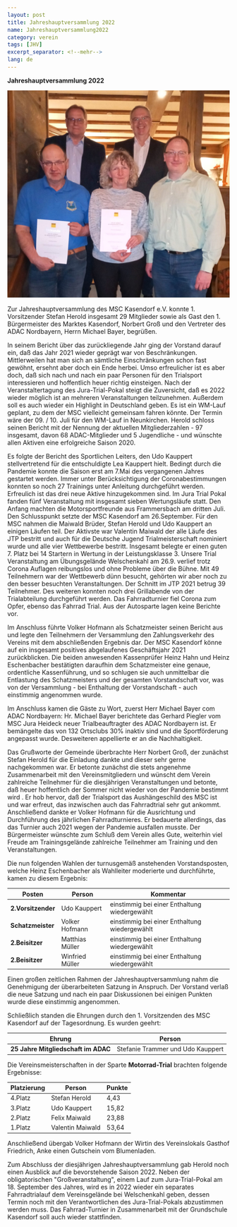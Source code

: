 ```yaml
---
layout: post
title: Jahreshauptversammlung 2022
name: Jahreshauptversammlung2022
category: verein
tags: [JHV]
excerpt_separator: <!--mehr-->
lang: de
---
```


**Jahreshauptversammlung 2022**

![](https://raw.githubusercontent.com/msc-kasendorf/docker/master/docs/download/20220304_Bild_JHV.jpg)

<!--mehr-->

Zur Jahreshauptversammlung des MSC Kasendorf e.V. konnte 1. Vorsitzender Stefan Herold insgesamt 29 Mitglieder sowie als Gast den 1. Bürgermeister
des Marktes Kasendorf, Norbert Groß und den Vertreter des ADAC Nordbayern, Herrn Michael Bayer, begrüßen.

In seinem Bericht über das zurückliegende Jahr ging der Vorstand darauf ein, daß das Jahr 2021 wieder geprägt war von Beschränkungen. Mittlerweilen hat man sich an sämtliche Einschränkungen schon fast gewöhnt, ersehnt aber doch ein Ende herbei. 
Umso erfreulicher ist es aber doch, daß sich nach und nach ein paar Personen für den Trialsport interessieren und hoffentlich heuer richtig einsteigen. 
Nach der Veranstaltertagung des Jura-Trial-Pokal steigt die Zuversicht, daß es 2022 wieder möglich ist an mehreren Veranstaltungen teilzunehmen. 
Außerdem soll es auch wieder ein Highlight in Deutschland geben. Es ist ein WM-Lauf geplant, zu dem der MSC vielleicht gemeinsam fahren könnte. 
Der Termin wäre der 09. / 10. Juli für den WM-Lauf in Neunkirchen. 
Herold schloss seinen Bericht mit der Nennung der aktuellen Mitgliederzahlen - 97 insgesamt, davon 68 ADAC-Mitglieder und 
5 Jugendliche - und wünschte allen Aktiven eine erfolgreiche Saison 2020.
 
Es folgte der Bericht des Sportlichen Leiters, den Udo Kauppert stellvertretend für die entschuldigte Lea Kauppert hielt. 
Bedingt durch die Pandemie konnte die Saison erst am 7.Mai des vergangenen Jahres gestartet werden.
Immer unter Berücksichtigung der Coronabestimmungen konnten so noch 27 Trainings unter Anleitung durchgeführt werden. 
Erfreulich ist das drei neue Aktive hinzugekommen sind. Im Jura Trial Pokal fanden fünf Veranstaltung mit insgesamt sieben Wertungsläufe statt.
Den Anfang machten die Motorsportfreunde aus Frammersbach am dritten Juli. Den Schlusspunkt setzte der MSC Kasendorf am 26.September.
Für den MSC nahmen die Maiwald Brüder, Stefan Herold und Udo Kauppert an einigen Läufen teil.
Der Aktivste war Valentin Maiwald der alle Läufe des JTP bestritt und auch für die Deutsche Jugend Trialmeisterschaft nominiert wurde und 
alle vier Wettbewerbe bestritt. Insgesamt belegte er einen guten 7. Platz bei 14 Startern in Wertung in der Leistungsklasse 3.
Unsere Trial Veranstaltung am Übungsgelände Welschenkahl am 26.9. verlief trotz Corona Auflagen reibungslos und ohne Probleme über die Bühne.
Mit 49 Teilnehmern war der Wettbewerb dünn besucht, gehörten wir aber noch zu den besser besuchten Veranstaltungen. 
Der Schnitt im JTP 2021 betrug 39 Teilnehmer. Des weiteren konnten noch drei Grillabende von der Trialabteilung durchgeführt werden.
Das Fahrradturnier fiel Corona zum Opfer, ebenso das Fahrrad Trial.
Aus der Autosparte lagen keine Berichte vor.

Im Anschluss führte Volker Hofmann als Schatzmeister seinen Bericht aus und legte den Teilnehmern der Versammlung den Zahlungsverkehr 
des Vereins mit dem abschließenden Ergebnis dar. Der MSC Kasendorf könne auf ein insgesamt positives abgelaufenes Geschäftsjahr 2021 
zurückblicken. Die beiden anwesenden Kassenprüfer Heinz Hahn und Heinz Eschenbacher bestätigten daraufhin dem Schatzmeister eine genaue, ordentliche 
Kassenführung, und so schlugen sie auch unmittelbar die Entlastung des Schatzmeisters und der gesamten Vorstandschaft vor, was von der 
Versammlung - bei Enthaltung der Vorstandschaft - auch einstimmig angenommen wurde.

Im Anschluss kamen die Gäste zu Wort, zuerst Herr Michael Bayer com ADAC Nordbayern:
Hr. Michael Bayer berichtete das Gerhard Piegler vom MSC Jura Heideck neuer Trialbeauftragter des ADAC Nordbayern ist.
Er bemängelte das von 132 Ortsclubs 30% inaktiv sind und die Sportförderung angepasst wurde.
Desweiteren appellierte er an die Nachhaltigkeit.

Das Grußworte der Gemeinde überbrachte Herr Norbert Groß, der zunächst Stefan Herold für die Einladung dankte und dieser sehr gerne nachgekommen war.
Er betonte zunächst die stets angenehme Zusammenarbeit mit den Vereinsmitgliedern und wünscht dem Verein zahlreiche Teilnehmer für die 
diesjährigen Veranstaltungen und betonte, daß heuer hoffentlich der Sommer nicht wieder von der Pandemie bestimmt wird .
Er hob hervor, daß der Trialsport das Aushängeschild des MSC ist und war erfreut, das inzwischen auch das Fahrradtrial sehr gut ankommt.
Anschließend dankte er Volker Hofmann für die Ausrichtung und Durchführung des jährlichen Fahrradturnieres. Er bedauerte allerdings, das das Turnier 
auch 2021 wegen der Pandemie ausfallen musste. Der Bürgermeister wünschte zum Schluß dem Verein alles Gute, weiterhin viel Freude am Trainingsgelände 
zahlreiche Teilnehmer am Training und den Veranstaltungen.

Die nun folgenden Wahlen der turnusgemäß anstehenden Vorstandsposten, welche Heinz Eschenbacher als Wahlleiter moderierte und 
durchführte, kamen zu diesem Ergebnis:

Posten|Person|Kommentar
---|---|---
**2.Vorsitzender**|Udo Kauppert|einstimmig bei einer Enthaltung wiedergewählt
**Schatzmeister**|Volker Hofmann|einstimmig bei einer Enthaltung wiedergewählt
**2.Beisitzer**|Matthias Müller|einstimmig bei einer Enthaltung wiedergewählt
**2.Beisitzer**|Winfried Müller|einstimmig bei einer Enthaltung wiedergewählt

Einen großen zeitlichen Rahmen der Jahreshauptversammlung nahm die Genehmigung der überarbeiteten Satzung in Anspruch. 
Der Vorstand verlaß die neue Satzung und nach ein paar Diskussionen bei einigen Punkten wurde diese einstimmig angenommen.

Schließlich standen die Ehrungen durch den 1. Vorsitzenden des MSC Kasendorf auf der Tagesordnung. 
Es wurden geehrt: 

Ehrung|Person
------|------
**25 Jahre Mitgliedschaft im ADAC**|Stefanie Trammer und Udo Kauppert 

Die Vereinsmeisterschaften in der Sparte **Motorrad-Trial** brachten folgende Ergebnisse:

Platzierung|Person|Punkte
---|---|---
4.Platz|Stefan Herold|4,43 
3.Platz|Udo Kauppert|15,82
2.Platz|Felix Maiwald|23,88
1.Platz|Valentin Maiwald|53,64

Anschließend übergab Volker Hofmann der Wirtin des Vereinslokals Gasthof Friedrich, Anke einen Gutschein vom Blumenladen.

Zum Abschluss der diesjährigen Jahreshauptversammlung gab Herold noch einen Ausblick auf die bevorstehende Saison 2022. 
Neben der obligatorischen "Großveranstaltung", einem Lauf zum Jura-Trial-Pokal am 18. September des Jahres, wird es in 2022 wieder ein
separates Fahrradtrialauf dem Vereinsgelände bei Welschenkahl geben, dessen Termin noch  mit den Verantwortlichen des Jura-Trial-Pokals abzustimmen werden muss.
Das Fahrrad-Turnier in Zusammenarbeit mit der Grundschule Kasendorf soll auch wieder stattfinden.

